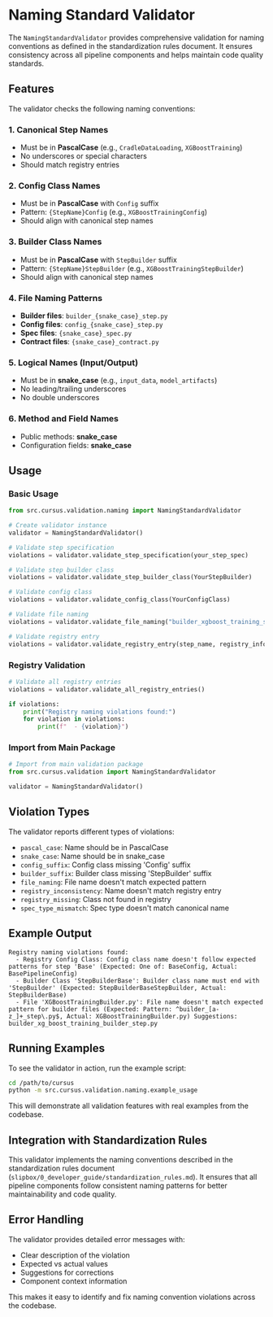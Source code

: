 # Naming Standard Validator

The `NamingStandardValidator` provides comprehensive validation for naming conventions as defined in the standardization rules document. It ensures consistency across all pipeline components and helps maintain code quality standards.

## Features

The validator checks the following naming conventions:

### 1. Canonical Step Names
- Must be in **PascalCase** (e.g., `CradleDataLoading`, `XGBoostTraining`)
- No underscores or special characters
- Should match registry entries

### 2. Config Class Names
- Must be in **PascalCase** with `Config` suffix
- Pattern: `{StepName}Config` (e.g., `XGBoostTrainingConfig`)
- Should align with canonical step names

### 3. Builder Class Names
- Must be in **PascalCase** with `StepBuilder` suffix
- Pattern: `{StepName}StepBuilder` (e.g., `XGBoostTrainingStepBuilder`)
- Should align with canonical step names

### 4. File Naming Patterns
- **Builder files**: `builder_{snake_case}_step.py`
- **Config files**: `config_{snake_case}_step.py`
- **Spec files**: `{snake_case}_spec.py`
- **Contract files**: `{snake_case}_contract.py`

### 5. Logical Names (Input/Output)
- Must be in **snake_case** (e.g., `input_data`, `model_artifacts`)
- No leading/trailing underscores
- No double underscores

### 6. Method and Field Names
- Public methods: **snake_case**
- Configuration fields: **snake_case**

## Usage

### Basic Usage

```python
from src.cursus.validation.naming import NamingStandardValidator

# Create validator instance
validator = NamingStandardValidator()

# Validate step specification
violations = validator.validate_step_specification(your_step_spec)

# Validate step builder class
violations = validator.validate_step_builder_class(YourStepBuilder)

# Validate config class
violations = validator.validate_config_class(YourConfigClass)

# Validate file naming
violations = validator.validate_file_naming("builder_xgboost_training_step.py", "builder")

# Validate registry entry
violations = validator.validate_registry_entry(step_name, registry_info)
```

### Registry Validation

```python
# Validate all registry entries
violations = validator.validate_all_registry_entries()

if violations:
    print("Registry naming violations found:")
    for violation in violations:
        print(f"  - {violation}")
```

### Import from Main Package

```python
# Import from main validation package
from src.cursus.validation import NamingStandardValidator

validator = NamingStandardValidator()
```

## Violation Types

The validator reports different types of violations:

- `pascal_case`: Name should be in PascalCase
- `snake_case`: Name should be in snake_case
- `config_suffix`: Config class missing 'Config' suffix
- `builder_suffix`: Builder class missing 'StepBuilder' suffix
- `file_naming`: File name doesn't match expected pattern
- `registry_inconsistency`: Name doesn't match registry entry
- `registry_missing`: Class not found in registry
- `spec_type_mismatch`: Spec type doesn't match canonical name

## Example Output

```
Registry naming violations found:
  - Registry Config Class: Config class name doesn't follow expected patterns for step 'Base' (Expected: One of: BaseConfig, Actual: BasePipelineConfig)
  - Builder Class 'StepBuilderBase': Builder class name must end with 'StepBuilder' (Expected: StepBuilderBaseStepBuilder, Actual: StepBuilderBase)
  - File 'XGBoostTrainingBuilder.py': File name doesn't match expected pattern for builder files (Expected: Pattern: ^builder_[a-z_]+_step\.py$, Actual: XGBoostTrainingBuilder.py) Suggestions: builder_xg_boost_training_builder_step.py
```

## Running Examples

To see the validator in action, run the example script:

```bash
cd /path/to/cursus
python -m src.cursus.validation.naming.example_usage
```

This will demonstrate all validation features with real examples from the codebase.

## Integration with Standardization Rules

This validator implements the naming conventions described in the standardization rules document (`slipbox/0_developer_guide/standardization_rules.md`). It ensures that all pipeline components follow consistent naming patterns for better maintainability and code quality.

## Error Handling

The validator provides detailed error messages with:
- Clear description of the violation
- Expected vs actual values
- Suggestions for corrections
- Component context information

This makes it easy to identify and fix naming convention violations across the codebase.
